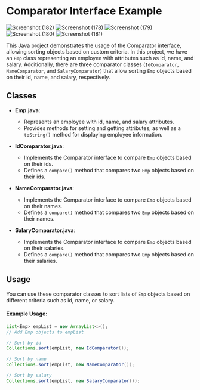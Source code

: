 # Comparator Interface Example
![Screenshot (182)](https://github.com/sidz111/Java-Projects/assets/119784108/9ed6f467-32bc-45bb-9376-aec9c2bba3fa)
![Screenshot (178)](https://github.com/sidz111/Java-Projects/assets/119784108/b3b8642c-7dcb-47d4-90ec-b48ed74cb894)
![Screenshot (179)](https://github.com/sidz111/Java-Projects/assets/119784108/71087412-8e8e-4beb-9154-a97ce355aaca)
![Screenshot (180)](https://github.com/sidz111/Java-Projects/assets/119784108/dc62349f-2bdc-4b9e-a5f9-fd7d310f4c84)
![Screenshot (181)](https://github.com/sidz111/Java-Projects/assets/119784108/93b764d9-b8ca-409c-942f-1fad801dccda)


This Java project demonstrates the usage of the Comparator interface, allowing sorting objects based on custom criteria. In this project, we have an `Emp` class representing an employee with attributes such as id, name, and salary. Additionally, there are three comparator classes (`IdComparator`, `NameComparator`, and `SalaryComparator`) that allow sorting `Emp` objects based on their id, name, and salary, respectively.

## Classes

- **Emp.java**: 
  - Represents an employee with id, name, and salary attributes.
  - Provides methods for setting and getting attributes, as well as a `toString()` method for displaying employee information.

- **IdComparator.java**:
  - Implements the Comparator interface to compare `Emp` objects based on their ids.
  - Defines a `compare()` method that compares two `Emp` objects based on their ids.

- **NameComparator.java**:
  - Implements the Comparator interface to compare `Emp` objects based on their names.
  - Defines a `compare()` method that compares two `Emp` objects based on their names.

- **SalaryComparator.java**:
  - Implements the Comparator interface to compare `Emp` objects based on their salaries.
  - Defines a `compare()` method that compares two `Emp` objects based on their salaries.

## Usage

You can use these comparator classes to sort lists of `Emp` objects based on different criteria such as id, name, or salary.

#### Example Usage:

```java
List<Emp> empList = new ArrayList<>();
// Add Emp objects to empList

// Sort by id
Collections.sort(empList, new IdComparator());

// Sort by name
Collections.sort(empList, new NameComparator());

// Sort by salary
Collections.sort(empList, new SalaryComparator());
